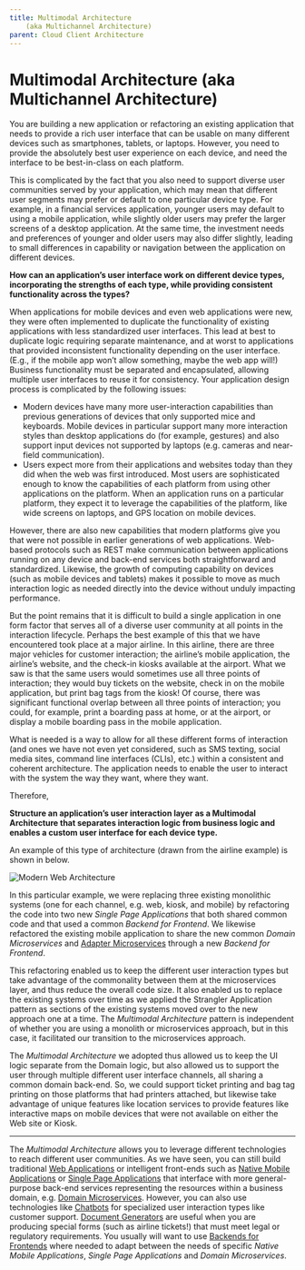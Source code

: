 ```yaml
---
title: Multimodal Architecture
 	(aka Multichannel Architecture)
parent: Cloud Client Architecture
---
```

# Multimodal Architecture (aka Multichannel Architecture)

You are building a new application or refactoring an existing application that needs to provide a rich user interface that can be usable on many different devices such as smartphones, tablets, or laptops.  However, you need to provide the absolutely best user experience on each device, and need the interface to be best-in-class on each platform.

This is complicated by the fact that you also need to support diverse user communities served by your application, which may mean that different user segments may prefer or default to one particular device type.  For example, in a financial services application, younger users may default to using a mobile application, while slightly older users may prefer the larger screens of a desktop application.  At the same time, the investment needs and preferences of younger and older users may also differ slightly, leading to small differences in capability or navigation between the application on different devices.

**How can an application’s user interface work on different device types, incorporating the strengths of each type, while providing consistent functionality across the types?**

When applications for mobile devices and even web applications were new, they were often implemented to duplicate the functionality of existing applications with less standardized user interfaces. This lead at best to duplicate logic requiring separate maintenance, and at worst to applications that provided inconsistent functionality depending on the user interface. (E.g., if the mobile app won’t allow something, maybe the web app will!) Business functionality must be separated and encapsulated, allowing multiple user interfaces to reuse it for consistency.
Your application design process is complicated by the following issues:

-	Modern devices have many more user-interaction capabilities than previous generations of devices that only supported mice and keyboards.  Mobile devices in particular support many more interaction styles than desktop applications do (for example, gestures) and also support input devices not supported by laptops (e.g. cameras and near-field communication).
-	Users expect more from their applications and websites today than they did when the web was first introduced.  Most users are sophisticated enough to know the capabilities of each platform from using other applications on the platform.  When an application runs on a particular platform, they expect it to leverage the capabilities of the platform, like wide screens on laptops, and GPS location on mobile devices.

However, there are also new capabilities that modern platforms give you that were not possible in earlier generations of web applications.  Web-based protocols such as REST make communication between applications running on any device and back-end services both straightforward and standardized.  Likewise, the growth of computing capability on devices (such as mobile devices and tablets) makes it possible to move as much interaction logic as needed directly into the device without unduly impacting performance.

But the point remains that it is difficult to build a single application in one form factor that serves all of a diverse user community at all points in the interaction lifecycle.  Perhaps the best example of this that we have encountered took place at a major airline.  In this airline, there are three major vehicles for customer interaction; the airline’s mobile application, the airline’s website, and the check-in kiosks available at the airport.  What we saw is that the same users would sometimes use all three points of interaction; they would buy tickets on the website, check in on the mobile application, but print bag tags from the kiosk!  Of course, there was significant functional overlap between all three points of interaction; you could, for example, print a boarding pass at home, or at the airport, or display a mobile boarding pass in the mobile application.

What is needed is a way to allow for all these different forms of interaction (and ones we have not even yet considered, such as SMS texting, social media sites, command line interfaces (CLIs), etc.) within a consistent and coherent architecture.  The application needs to enable the user to interact with the system the way they want, where they want. 

Therefore,

**Structure an application’s user interaction layer as a Multimodal Architecture that separates interaction logic from business logic and enables a custom user interface for each device type.**

An example of this type of architecture (drawn from the airline example) is shown in below.

![Modern Web Architecture](../assets/ModernWebArchitecture.png)

In this particular example, we were replacing three existing monolithic systems (one for each channel, e.g. web, kiosk, and mobile) by refactoring the code into two new *Single Page Applications* that both shared common code and that used a common *Backend for Frontend*.  We likewise refactored the existing mobile application to share the new common *Domain Microservices* and [Adapter Microservices](../Microservices/Adapter-Microservice.md) through a new *Backend for Frontend*.

This refactoring enabled us to keep the different user interaction types but take advantage of the commonality between them at the microservices layer, and thus reduce the overall code size.  It also enabled us to replace the existing systems over time as we applied the Strangler Application pattern as sections of the existing systems moved over to the new approach one at a time. The *Multimodal Architecture* pattern is independent of whether you are using a monolith or microservices approach, but in this case, it facilitated our transition to the microservices approach.

The *Multimodal Architecture* we adopted thus allowed us to keep the UI logic separate from the Domain logic, but also allowed us to support the user through multiple different user interface channels, all sharing a common domain back-end.  So, we could support ticket printing and bag tag printing on those platforms that had printers attached, but likewise take advantage of unique features like location services to provide features like interactive maps on mobile devices that were not available on either the Web site or Kiosk.

* * *

The *Multimodal Architecture* allows you to leverage different technologies to reach different user communities.  As we have seen, you can still build traditional [Web Applications](Web-Application.md) or intelligent front-ends such as [Native Mobile Applications](Native-Mobile-Application.md) or [Single Page Applications](Single-Page-Application.md) that interface with more general-purpose back-end services representing the resources within a business domain, e.g. [Domain Microservices](../Microservices/Business-Microservice.md). However, you can also use technologies like [Chatbots](Chatbot.md) for specialized user interaction types like customer support. [Document Generators](Document-Generator.md) are useful when you are producing special forms (such as airline tickets!) that must meet legal or regulatory requirements.  You usually will want to use [Backends for Frontends](../Microservices/Backend-For-Frontend.md) where needed to adapt between the needs of specific *Native Mobile Applications*, *Single Page Applications* and *Domain Microservices*. 
